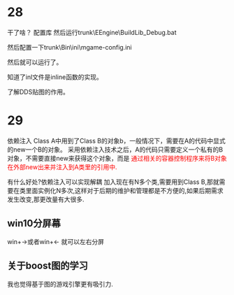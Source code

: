 # 28
干了啥？
配置库
然后运行trunk\EEngine\BuildLib_Debug.bat

然后配置一下trunk\Bin\ini\mgame-config.ini

然后就可以运行了。




知道了inl文件是inline函数的实现。


了解DDS贴图的作用。

# 29
依赖注入
Class A中用到了Class B的对象b，一般情况下，需要在A的代码中显式的new一个B的对象。
采用依赖注入技术之后，A的代码只需要定义一个私有的B对象，不需要直接new来获得这个对象，而是
<font color=red>通过相关的容器控制程序来将B对象在外部new出来并注入到A类里的引用中.</font>

有什么好处?依赖注入可以实现解耦
加入现在有N多个类,需要用到Class B,那就需要在类里面实例化N多次,这样对于后期的维护和管理都是不方便的,如果后期需求发生改变,那更改量有大很多.


## win10分屏幕
win+->或者win+<-
就可以左右分屏



## 关于boost图的学习
我也觉得基于图的游戏引擎更有吸引力.









































